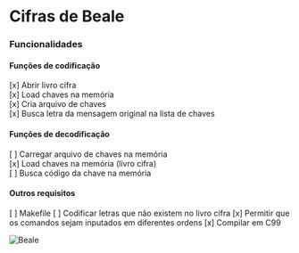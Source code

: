 # Cifras de Beale

### Funcionalidades

#### Funções de codificação

[x] Abrir livro cifra  
[x] Load chaves na memória  
[x] Cria arquivo de chaves  
[x] Busca letra da mensagem original na lista de chaves  

#### Funções de decodificação

[ ] Carregar arquivo de chaves na memória  
[x] Load chaves na memória (livro cifra)  
[ ] Busca código da chave na memória  

#### Outros requisitos

[ ] Makefile
[ ] Codificar letras que não existem no livro cifra
[x] Permitir que os comandos sejam inputados em diferentes ordens
[x] Compilar em C99

![Beale](https://user-images.githubusercontent.com/57672954/232651219-eaab62db-df86-4fea-aca0-d2f05a79e78a.jpg)
